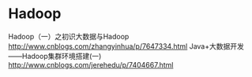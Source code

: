 # Hadoop
Hadoop（一）之初识大数据与Hadoop http://www.cnblogs.com/zhangyinhua/p/7647334.html
Java+大数据开发——Hadoop集群环境搭建(一) http://www.cnblogs.com/jerehedu/p/7404667.html
